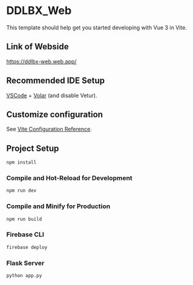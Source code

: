 # DDLBX_Web 

This template should help get you started developing with Vue 3 in Vite.

## Link of Webside

https://ddlbx-web.web.app/

## Recommended IDE Setup

[VSCode](https://code.visualstudio.com/) + [Volar](https://marketplace.visualstudio.com/items?itemName=Vue.volar) (and disable Vetur).

## Customize configuration

See [Vite Configuration Reference](https://vitejs.dev/config/).

## Project Setup

```sh
npm install
```

### Compile and Hot-Reload for Development

```sh
npm run dev
```

### Compile and Minify for Production

```sh
npm run build
```

### Firebase CLI

```sh
firebase deploy
```

### Flask Server

```sh
python app.py
```